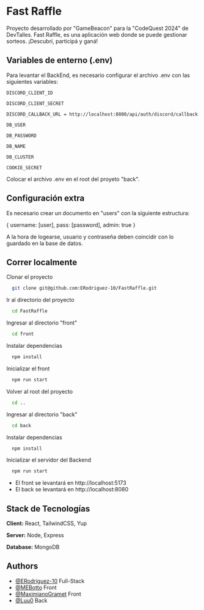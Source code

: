 
# Fast Raffle

Proyecto desarrollado por "GameBeacon" para la "CodeQuest 2024" de DevTalles. Fast Raffle, es una aplicación web donde se puede gestionar sorteos. ¡Descubrí, participá y ganá!




## Variables de enterno (.env)

Para levantar el BackEnd, es necesario configurar el archivo .env con las siguientes variables:

`DISCORD_CLIENT_ID`

`DISCORD_CLIENT_SECRET`

`DISCORD_CALLBACK_URL = http://localhost:8080/api/auth/discord/callback`

`DB_USER`

`DB_PASSWORD`

`DB_NAME`

`DB_CLUSTER`

`COOKIE_SECRET`

Colocar el archivo .env en el root del proyeto "back".
## Configuración extra

Es necesario crear un documento en "users" con la siguiente estructura:

{
    username: [user],
    pass: [password],
    admin: true
}

A la hora de logearse, usuario y contraseña deben coincidir con lo guardado en la base de datos.




## Correr localmente

Clonar el proyecto

```bash
  git clone git@github.com:ERodriguez-10/FastRaffle.git
```

Ir al directorio del proyecto

```bash
  cd FastRaffle
```

Ingresar al directorio "front"

```bash
  cd front
```

Instalar dependencias

```bash
  npm install
```

Inicializar el front

```bash
  npm run start
```

Volver al root del proyecto

```bash
  cd ..
```

Ingresar al directorio "back"

```bash
  cd back
```

Instalar dependencias

```bash
  npm install
```

Inicializar el servidor del Backend

```bash
  npm run start
```

- El front se levantará en http://localhost:5173
- El back se levantará en http://localhost:8080
## Stack de Tecnologías

**Client:** React, TailwindCSS, Yup

**Server:** Node, Express

**Database:** MongoDB


## Authors

- [@ERodriguez-10](https://github.com/ERodriguez-10) Full-Stack
- [@MEBotto](https://github.com/MEBotto) Front
- [@MaximianoGramet](https://github.com/MaximianoGramet) Front
- [@Luu0](https://github.com/Luu0) Back
